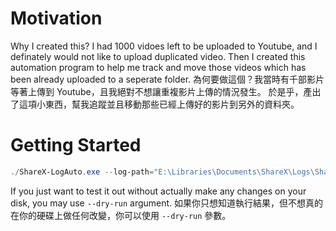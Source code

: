 # Motivation 
Why I created this?
I had 1000 vidoes left to be uploaded to Youtube, and I definately would not like to upload duplicated video.
Then I created this automation program to help me track and move those videos which has been already uploaded to a seperate folder.
為何要做這個？我當時有千部影片等著上傳到 Youtube，且我絕對不想讓重複影片上傳的情況發生。
於是乎，產出了這項小東西，幫我追蹤並且移動那些已經上傳好的影片到另外的資料夾。

# Getting Started
```powershell
./ShareX-LogAuto.exe --log-path="E:\Libraries\Documents\ShareX\Logs\ShareX-Log-2022-11.txt" --only-src="J:\Libraries\Videos\NVCaptured\Counter-strike  Global Offensive" --move-dest="J:\Libraries\Videos\NVCaptured\Counter-strike  Global Offensive\toBeRemoved"
```
If you just want to test it out without actually make any changes on your disk, you may use `--dry-run` argument.
如果你只想知道執行結果，但不想真的在你的硬碟上做任何改變，你可以使用 `--dry-run` 參數。
